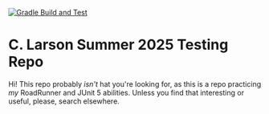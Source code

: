 [![Gradle Build and Test](https://github.com/cLarson-asbHum/ftc-summer-25/actions/workflows/gradle.yaml/badge.svg)](https://github.com/cLarson-asbHum/ftc-summer-25/actions/workflows/gradle.yaml)

# C. Larson Summer 2025 Testing Repo

Hi! This repo probably *isn't* hat you're looking for, as this is a repo 
practicing *my* RoadRunner and JUnit 5 abilities. Unless you find that 
interesting or useful, please, search elsewhere.
